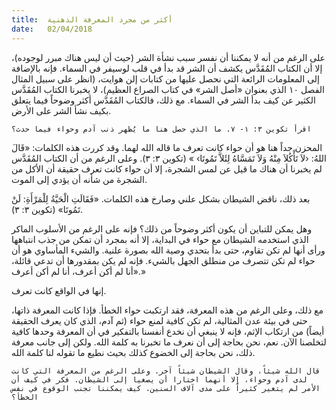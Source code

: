 ```yaml
---
title:  أكثر من مجرد المعرفة الذهنية
date:   02/04/2018
---
```


على الرغم من أنه لا يمكننا أن نفسر سبب نشأة الشر (حيث أن ليس هناك مبرر لوجوده)، إلا أن الكتاب المُقَدَّس يكشف أن الشر قد بدأ في قلب لوسيفر في السماء. فإنه بالإضافة إلى المعلومات الرائعة التي نحصل عليها من كتابات إلن هوايت، (انظر على سبيل المثال الفصل ١٠ الذي بعنوان «أصل الشر» في كتاب الصراع العظيم)، لا يخبرنا الكتاب المُقَدَّس الكثير عن كيف بدأ الشر في السماء. مع ذلك، فالكتاب المُقَدَّس أكثر وضوحاً فيما يتعلق بكيف نشأ الشر على الأرض.

`اقرأ تكوين ٣: ١- ٧. ما الذي حصل هنا ما يُظهر ذنب آدم وحواء فيما حدث؟`

المحزن جداً هنا هو أن حواء كانت تعرف ما قاله الله لهما. وقد كررت هذه الكلمات: «قَالَ اللهُ: ‹لاَ تَأْكُلاَ مِنْهُ وَلاَ تَمَسَّاهُ لِئَلاَّ تَمُوتَا› » (تكوين ٣: ٣). وعلى الرغم من أن الكتاب المُقَدَّس لم يخبرنا أن هناك ما قيل عن لمس الشجرة، إلا أن حواء كانت تعرف حقيقة أن الأكل من الشجرة من شأنه أن يؤدي إلى الموت.

بعد ذلك، ناقض الشيطان بشكل علني وصارخ هذه الكلمات. «فَقَالَتِ الْحَيَّةُ لِلْمَرْأَةِ: لَنْ تَمُوتَا» (تكوين ٣: ٣).

وهل يمكن للتباين أن يكون أكثر وضوحاً من ذلك؟ فإنه على الرغم من الأسلوب الماكر الذي استخدمه الشيطان مع حواء في البداية، إلا أنه بمجرد أن تمكن من جذب انتباهها ورأى أنها لم تكن تقاوم، حتى بدأ بتحدي وصية الله بصورة علنية. والشيء المأساوي هو أن حواء لم تكن تتصرف من منطلق الجهل بالشيء. فإنه لم يكن بمقدورها أن تدعي قائلة، «أنا لم أكن أعرف، أنا لم أكن أعرف.»

إنها في الواقع كانت تعرف.

مع ذلك، وعلى الرغم من هذه المعرفة، فقد ارتكبت حواء الخطأ. فإذا كانت المعرفة ذاتها، حتى في بيئة عدن المثالية، لم تكن كافية لمنع حواء (ثم آدم، الذي كان يعرف الحقيقة أيضاً) من ارتكاب الإثم، فإنه لا ينبغي أن نخدع أنفسنا بالتفكير في أن المعرفة وحدها كافية لتخلصنا الآن. نعم، نحن بحاجة إلى أن نعرف ما تخبرنا به كلمة الله. ولكن إلى جانب معرفة ذلك، نحن بحاجة إلى الخضوع كذلك بحيث نطيع ما تقوله لنا كلمة الله.

`قال الله شيئاً، وقال الشيطان شيئاً آخر. وعلى الرغم من المعرفة التي كانت لدى آدم وحواء، إلا أنهما اختارا أن يصغيا إلى الشيطان. فكر في كيف أن الأمر لم يتغير كثيراً على مدى آلاف السنين. كيف يمكننا تجنب الوقوع في نفس الخطأ؟`
